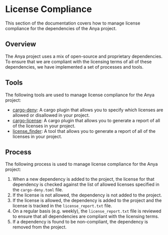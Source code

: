 # License Compliance

This section of the documentation covers how to manage license compliance for the dependencies of the Anya project.

## Overview

The Anya project uses a mix of open-source and proprietary dependencies. To ensure that we are compliant with the licensing terms of all of these dependencies, we have implemented a set of processes and tools.

## Tools

The following tools are used to manage license compliance for the Anya project:

- [cargo-deny](https://github.com/cargo-deny/cargo-deny): A cargo plugin that allows you to specify which licenses are allowed or disallowed in your project.
- [cargo-license](https://github.com/mthiruringa/cargo-license): A cargo plugin that allows you to generate a report of all of the licenses in your project.
- [license_finder](https://github.com/pivotal/LicenseFinder): A tool that allows you to generate a report of all of the licenses in your project.

## Process

The following process is used to manage license compliance for the Anya project:

1. When a new dependency is added to the project, the license for that dependency is checked against the list of allowed licenses specified in the `cargo-deny.toml` file.
2. If the license is not allowed, the dependency is not added to the project.
3. If the license is allowed, the dependency is added to the project and the license is tracked in the `license_report.txt` file.
4. On a regular basis (e.g. weekly), the `license_report.txt` file is reviewed to ensure that all dependencies are compliant with the licensing terms.
5. If a dependency is found to be non-compliant, the dependency is removed from the project.
